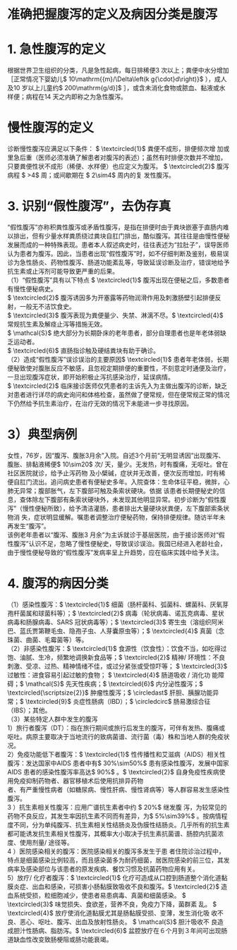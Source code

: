# 准确把握腹泻的定义及病因分类是腹泻  
# 1. 急性腹泻的定义  
根据世界卫生组织的分类，凡是急性起病，每日排稀便3 次以上；粪便中水分增加［正常情况下婴幼儿$ 10\mathrm{{m}/\Delta\left(k g{\cdot}d\right)}$    ），成人及10 岁以上儿童约$ 200\mathrm{g/d}]$ ］，或含未消化食物或脓血、黏液或水样便；病程在14 天之内即称之为急性腹泻。  
#  慢性腹泻的定义  
诊断慢性腹泻应满足以下条件： $ \textcircled{1}$     粪便不成形，排便频次增 加或里急后重（医师必须准确了解患者对腹泻的表述）；虽然有时排便次数并不增加，只要粪便性状不成形（稀便、水样便）也应定义为腹泻。 $ \textcircled{2}$     腹泻病程 $ >4$   周；或间歇期在 $ 2\sim4$   周内的复 发性腹泻。  
# 3. 识别“假性腹泻”，去伪存真  
“假性腹泻”亦称积粪性腹泻或矛盾性腹泻，是指在排便时由于粪块嵌塞于直肠内难以排出，但有少量水样粪质绕过粪块自肛门排出，酷似腹泻。其往往是由慢性便秘发展而成的一种特殊表现。患者本人叙述病史时，往往表述为“拉肚子”，误导医师认为患者为腹泻。因此，当患者出现“假性腹泻”时，如不仔细判断及鉴别，极易误诊为急性肠炎、药物性腹泻、肠道功能紊乱等，导致延误诊断及治疗，错误地给予抗生素或止泻剂可能导致更严重的后果。  
（1）“假性腹泻”具有以下特点 $ \textcircled{1}$    腹泻出现在便秘之后，多数患者有慢性便秘病史。  
$ \textcircled{2}$    腹泻诱因多为开塞露等药物润滑作用及刺激肠壁引起排便反射，一般无不洁饮食史。  
$ \textcircled{3}$    腹泻表现为粪便量少、失禁、淋漓不尽。$ \textcircled{4}$    常规抗生素及解痉止泻等措施无效。  
$ \mathcal{S}$    绝大部分为长期卧床的老年患者，部分自理患者也是年老体弱缺乏运动者。  
$ \textcircled{6}$    直肠指诊触及硬结粪块有助于确诊。  
（2）造成“假性腹泻”误诊误治的主要原因$ \textcircled{1}$    患者年老体弱，长期便秘致使对腹胀反应不敏感，且忽视定期排便的重要性，不刻意定时通便及治疗，一旦出现腹泻症状，即开始积极止泻抗感染治疗，延误病情。  
$ \textcircled{2}$    临床接诊医师仅凭患者的主诉先入为主做出腹泻的诊断，缺乏对患者进行详尽的病史询问和体格检查，虽然做了便常规，但在便常规正常的情况下仍然给予抗生素治疗，在治疗无效的情况下未能进一步寻找原因。  
# 3）典型病例  
女性，76岁，因“腹泻、腹胀3月余”入院。自述3个月前“无明显诱因”出现腹泻、腹胀、排黏液稀便$ 10\sim20$  次/ 天，量少。无发热，时有腹痛，无呕吐。曾在社区医院就诊，给予止泻药物 及小檗碱，症状并无改善，便次反而增加，时有稀便自肛门流出。追问病史患者有便秘史多年。入院查体：生命体征平稳，微胖，心肺无异常；腹部胀气，左下腹部可触及条索状硬块。依据 该患者长期便秘史的信息，查体除左下腹部有条索状硬块外，未发现其他明显异常。初步诊断为“假性腹泻”（慢性便秘所致），给予清洁灌肠，患者排出大量硬块状粪便，左下腹部索条状物消 失，症状明显缓解。嘱患者调整治疗便秘药物，保持排便规律。随访半年未再发生“腹泻”。  
该例老年患者以“腹泻、腹胀3 月余”为主诉就诊于基层医院，由于接诊医师对“假性腹泻”认识不足，忽略了慢性便秘史，导致误诊误治。我国已经进入老龄社会，由于慢性便秘导致的“假性腹泻”发病率呈上升趋势，应在临床实践中给予关注。  
# 4.  腹泻的病因分类  
（1）感染性腹泻：$ \textcircled{1}$    细菌（肠杆菌科、弧菌科、螺菌科、厌氧芽孢杆菌属和球菌科等）；$ \textcircled{2}$    病毒（轮状病毒、诺瓦克病毒、星状病毒和肠腺病毒、SARS 冠状病毒等）；$ \textcircled{3}$    寄生虫（溶组织阿米巴、蓝氏贾第鞭毛虫、隐孢子虫、人芽囊原虫等）；$ \textcircled{4}$    真菌（念珠菌、曲菌、毛霉菌等）等。  
（2）非感染性腹泻：$ \textcircled{1}$    食源性（饮食性）：饮食不当，如吃得过饱、油腻、生冷，频繁地调换新食品等；$ \textcircled{2}$    精神/ 环境性：不良刺激、受凉、过热、精神情绪不佳，或过分紧张或受惊吓等； $ \textcircled{3}$     过敏性：进食容易引起过敏的食物； $ \textcircled{4}$     肠道吸收 /  消化功 能障碍；$ \mathcal{S}$    先天性疾病；$ \textcircled{6}$    内分泌性腹泻；$ \textcircled{\scriptsize{2}}$    肿瘤性腹泻；$ \circledast$ 肝胆、胰腺功能异常；$ \textcircled{9}$    炎症性肠病（IBD）；$ \circledcirc$ 肠易激综合征（IBS）；其他。  
（3）某些特定人群中发生的腹泻  
1）旅行者腹泻（DT）：指在旅行期间或旅行后发生的腹泻，可伴有发热、腹痛或呕吐。病原主要取决于当地流行的致病菌谱、流行菌（毒）株和当地人群的免疫状况。  
2）免疫功能低下者腹泻：$ \textcircled{1}$    性传播性和艾滋病（AIDS）相关性腹泻：发达国家中AIDS 患者中有$ 30\%\sim50\%$  患有感染性腹泻，发展中国家AIDS 患者的感染性腹泻率高达$ 90\%$ 。$ \textcircled{2}$    自身免疫性疾病使用免疫抑制药物者、器官移植术后使用抗排异药物  
者、有严重慢性病者（如糖尿病、慢性肝病、慢性肾病等）等人群容易发生感染性腹泻。  
3 ）抗生素相关性腹泻：应用广谱抗生素者中约 $ 20\%$   继发腹 泻，为较常见的药物不良反应，其发生率因抗生素不同而有差异，为$ 5\%\sim39\%$ 。按病情程度不同，分为单纯腹泻、抗生素相关性结肠炎及伪膜性结肠炎。几乎所有的抗生素都可能诱发抗生素相关性腹泻，其概率大小取决于抗生素抗菌谱、肠腔内抗菌浓 度、使用剂量/ 途径等。  
4 ）医院感染相关的腹泻：医院感染相关的腹泻多发生于患 者住院诊治过程中，特点是细菌感染比例较高，而且感染菌多为耐药细菌，居医院感染的前三位，其发病率及感染部位与该患者的原发疾病、餐饮习惯及抗菌药物应用有关。  
5）放疗/ 化疗者腹泻：$ \textcircled{1}$    化疗可造成从口腔到肠道整个消化道黏膜炎症、出血和感染，可损害小肠黏膜致吸收不良和腹泻。$ \textcircled{2}$    造血系统受损，粒细胞减少，使患者易患病毒、真菌和细菌感染。 $ \textcircled{3}$     味觉损失、食欲差，营养不良，免疫力下降，菌群紊 乱。 $ \textcircled{4}$     放疗使消化道黏膜尤其是肠黏膜受损、变薄，发生消化吸 收不良、恶心、呕吐、腹泻、出血及放射性肠炎。 $ \mathcal{S}$     胆汁吸收不 良造成胆汁性肠病、脂肪泻。$ \textcircled{6}$    盆腔放疗在６个月到３年间可出现肠道缺血性改变致肠梗阻或肠功能衰竭。  
